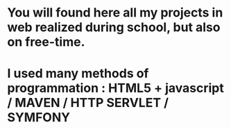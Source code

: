 # You will found here all my projects in web realized during school, but also on free-time.
# I used many methods of programmation : HTML5 + javascript / MAVEN / HTTP SERVLET / SYMFONY 
